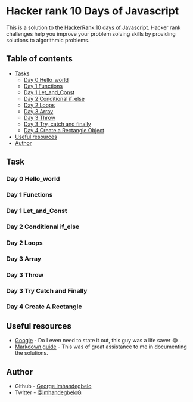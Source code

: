 # Hacker rank 10 Days of Javascript
This is a solution to the [HackerRank 10 days of Javascript](https://www.hackerrank.com/challenges). Hacker rank challenges help you improve your problem solving skills by providing solutions to algorithmic problems.

## Table of contents

- [Tasks](#task)
  - [Day 0 Hello_world](#day-0-hello_world)
  - [Day 1 Functions](#day-1-functions)
  - [Day 1 Let_and_Const](#day-1-let_and_const)
  - [Day 2 Conditional if_else](#day-2-conditional-if_else)
  - [Day 2 Loops](#day-2-loops)
  - [Day 3 Array](#day-3-array)
  - [Day 3 Throw](#day-3-throw)
  - [Day 3 Try, catch and finally](#day-3-try-catch-and-finally)
  - [Day 4 Create a Rectangle Object](#day-4-create-a-rectangle)
- [Useful resources](#useful-resources)
- [Author](#author)


## Task

### Day 0 Hello_world


### Day 1 Functions

### Day 1 Let_and_Const

### Day 2 Conditional if_else

### Day 2 Loops

### Day 3 Array

### Day 3 Throw

### Day 3 Try Catch and Finally

### Day 4 Create A Rectangle


## Useful resources

- [Google](https://www.google.com) - Do I even need to state it out, this guy was a life saver :joy: .
- [Markdown guide](https://www.markdownguide.org) - This was of great assistance to me in documenting the solutions.

## Author

- Github - [George Imhandegbelo](https://github.com/Imhandegbelo)
- Twitter - [@ImhandegbeloG](https://www.twitter.com/ImhandegbeloG)
